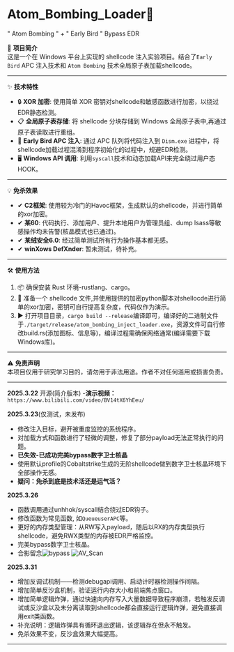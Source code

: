 # Atom_Bombing_Loader🦄
" Atom Bombing " + " Early Bird " Bypass EDR

📖 **项目简介**  
这是一个在 Windows 平台上实现的 shellcode 注入实验项目。结合了`Early Bird` APC 注入技术和 `Atom Bombing` 技术全局原子表加载shellcode。

---

✨ **技术特性**  
- 🔒 **XOR 加密**: 使用简单 XOR 密钥对shellcode和敏感函数进行加密，以绕过EDR静态检测。  
- 📋 **全局原子表存储**: 将 shellcode 分块存储到 Windows 全局原子表中,再通过原子表读取进行重组。  
- 💉 **Early Bird APC 注入**: 通过 APC 队列将代码注入到 `Dism.exe` 进程中，将shellcode加载过程混淆到程序初始化的过程中，规避EDR检测。  
- 🖥️ **Windows API 调用**: 利用`syscall`技术和动态加载API来完全绕过用户态HOOK。

---

💡 **免杀效果**  
- ✔ **C2框架**: 使用较为冷门的Havoc框架，生成默认的shellcode，并进行简单的xor加密。  
- ✔ **某60**: 代码执行、添加用户、提升本地用户为管理员组、dump lsass等敏感操作均未告警(核晶模式也已通过)。  
- ✔ **某绒安全6.0**: 经过简单测试所有行为操作基本都无感。  
- ✔ **winXows DefXnder**: 暂未测试，待补充。
  
---

🛠️ **使用方法**  
1. 📦 确保安装 Rust 环境-rustlang、cargo。  
2. 📂 准备一个 shellcode 文件,并使用提供的加密python脚本对shellocde进行简单的xor加密，密钥可自行提高复杂度，代码仅作为演示。  
3. ▶️ 打开项目目录，`cargo build --release`编译即可，编译好的二进制文件于`./target/release/atom_bombing_inject_loader.exe`，资源文件可自行修改build.rs(添加图标、信息等)，编译过程需确保网络通常(编译需要下载Windows库)。  

---

⚠️ **免责声明**  
本项目仅用于研究学习目的，请勿用于非法用途。作者不对任何滥用或损害负责。

---

**2025.3.22**
开源(简介版本)
-**演示视频：** `https://www.bilibili.com/video/BV14tX6YhEeu/`

**2025.3.23**(仅测试，未发布)
- 修改注入目标，避开被重度监控的系统程序。
- 对加载方式和函数进行了轻微的调整，修复了部分payload无法正常执行的问题。
- **已失效-已成功完美bypass数字卫士核晶**
- 使用默认profile的Cobaltstrike生成的无阶shellcode做到数字卫士核晶环境下全部操作无感。
- **疑问：免杀到底是技术活还是运气活？**

**2025.3.26**
- 函数调用通过unhhok/syscall结合绕过EDR钩子。
- 修改函数为常见函数, 如`QueueuserAPC`等。
- 更好的内存类型管理：从RW写入payload，随后以RX的内存类型执行shellcode，避免RWX类型的内存被EDR严格监控。
- 完美bypass数字卫士核晶。
- 合影留念![bypass](https://github.com/user-attachments/assets/eb8f0500-0768-44c4-bcef-032058a5fdd2)
![AV_Scan](https://github.com/user-attachments/assets/d0099812-5561-4419-8e8a-792292ad26af)


**2025.3.31**
- 增加反调试机制——检测debugapi调用、启动计时器检测操作间隔。
- 增加简单反沙盒机制，验证运行内存大小和前端焦点窗口。
- 增加简单逻辑炸弹，通过快速向内存写入大量数据导致程序崩溃，若触发反调试或反沙盒以及未分离读取到shellcode都会直接运行逻辑炸弹，避免直接调用exit类函数。
- 补充说明：逻辑炸弹具有循环退出逻辑，该逻辑存在但永不触发。
- 免杀效果不变，反沙盒效果大幅提高。


---

